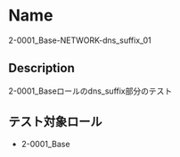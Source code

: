 Name
====
2-0001_Base-NETWORK-dns_suffix_01

## Description

2-0001_Baseロールのdns_suffix部分のテスト

## テスト対象ロール
- 2-0001_Base

